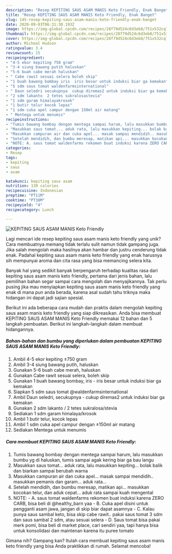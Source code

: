 ```yaml
---
description: "Resep KEPITING SAUS ASAM MANIS Keto Friendly, Enak Banget"
title: "Resep KEPITING SAUS ASAM MANIS Keto Friendly, Enak Banget"
slug: 145-resep-kepiting-saus-asam-manis-keto-friendly-enak-banget
date: 2020-09-03T06:31:30.193Z
image: https://img-global.cpcdn.com/recipes/28f79d524c6d3eb8/751x532cq70/kepiting-saus-asam-manis-keto-friendly-foto-resep-utama.jpg
thumbnail: https://img-global.cpcdn.com/recipes/28f79d524c6d3eb8/751x532cq70/kepiting-saus-asam-manis-keto-friendly-foto-resep-utama.jpg
cover: https://img-global.cpcdn.com/recipes/28f79d524c6d3eb8/751x532cq70/kepiting-saus-asam-manis-keto-friendly-foto-resep-utama.jpg
author: Micheal Hudson
ratingvalue: 3.4
reviewcount: 15
recipeingredient:
- "4-5 ekor kepiting 750 gram"
- "3-4 siung bawang putih haluskan"
- "5-6 buah cabe merah haluskan"
- " Cabe rawit sesuai selera boleh skip"
- "1 buah bawang bombay iris  iris besar untuk induksi biar ga kemakan"
- "5 sdm saus tomat waldenfarmsinternational"
- " Daun seledri secukupnya  cukup diremas2 untuk induksi biar ga kemakan"
- "2 sdm lakanto  2 tetes sukralosastevia"
- "1 sdm garam himalayakrosok"
- "1 butir telur kocok lepas"
- "1 sdm cuka apel campur dengan 150ml air matang"
- " Mentega untuk menumis"
recipeinstructions:
- "Tumis bawang bombay dengan mentega sampai harum, lalu masukkan bumbu yg di haluskan, tumis sampai agak kering biar ga bau langu"
- "Masukkan saus tomat... aduk rata, lalu masukkan kepiting... bolak balik dan biarkan sampai berubah warna"
- "Masukkan campuran air dan cuka apel... masak sampai mendidih.. masukkan pemanis dan garam... aduk rata..."
- "Setelah mendidih, dan bumbu meresap, matikan api... masukkan kocokan telur, dan aduk cepat... aduk rata sampai kuah mengental"
- "NOTE: A. saus tomat waldenfarms rekomen buat induksi karena ZERO CARB, bisa beli di @healthy_barn yaa B. Cuka apel disini untuk pengganti asam jawa, jangan di skip biar dapat asamnya C. Kalau punya saus sambal keto, bisa skip cabe rawit.. pakai saus tomat 3 sdm dan saus sambal 2 sdm, atau sesuai selera D. Saus tomat bisa pakai merk pomi, bisa beli di market place, cari sendiri yaa, tapi hanya bisa untuk konsolidasi dan maintenan karena itu puree tomato"
categories:
- Resep
tags:
- kepiting
- saus
- asam

katakunci: kepiting saus asam 
nutrition: 139 calories
recipecuisine: Indonesian
preptime: "PT11M"
cooktime: "PT38M"
recipeyield: "4"
recipecategory: Lunch

---
```



![KEPITING SAUS ASAM MANIS Keto Friendly](https://img-global.cpcdn.com/recipes/28f79d524c6d3eb8/751x532cq70/kepiting-saus-asam-manis-keto-friendly-foto-resep-utama.jpg)

Lagi mencari ide resep kepiting saus asam manis keto friendly yang unik? Cara membuatnya memang tidak terlalu sulit namun tidak gampang juga. Jika salah mengolah maka hasilnya akan hambar dan justru cenderung tidak enak. Padahal kepiting saus asam manis keto friendly yang enak harusnya sih mempunyai aroma dan cita rasa yang bisa memancing selera kita.



Banyak hal yang sedikit banyak berpengaruh terhadap kualitas rasa dari kepiting saus asam manis keto friendly, pertama dari jenis bahan, lalu pemilihan bahan segar sampai cara mengolah dan menyajikannya. Tak perlu pusing jika mau menyiapkan kepiting saus asam manis keto friendly yang enak di mana pun anda berada, karena asal sudah tahu triknya maka hidangan ini dapat jadi sajian spesial.


Berikut ini ada beberapa cara mudah dan praktis dalam mengolah kepiting saus asam manis keto friendly yang siap dikreasikan. Anda bisa membuat KEPITING SAUS ASAM MANIS Keto Friendly memakai 12 bahan dan 5 langkah pembuatan. Berikut ini langkah-langkah dalam membuat hidangannya.

<!--inarticleads1-->

##### Bahan-bahan dan bumbu yang diperlukan dalam pembuatan KEPITING SAUS ASAM MANIS Keto Friendly:

1. Ambil 4-5 ekor kepiting ±750 gram
1. Ambil 3-4 siung bawang putih, haluskan
1. Gunakan 5-6 buah cabe merah, haluskan
1. Gunakan  Cabe rawit sesuai selera, boleh skip
1. Gunakan 1 buah bawang bombay, iris - iris besar untuk induksi biar ga kemakan
1. Siapkan 5 sdm saus tomat @waldenfarmsinternational
1. Ambil  Daun seledri, secukupnya - cukup diremas2 untuk induksi biar ga kemakan
1. Gunakan 2 sdm lakanto / 2 tetes sukralosa/stevia
1. Sediakan 1 sdm garam himalaya/krosok
1. Ambil 1 butir telur, kocok lepas
1. Ambil 1 sdm cuka apel campur dengan ±150ml air matang
1. Sediakan  Mentega untuk menumis




<!--inarticleads2-->

##### Cara membuat KEPITING SAUS ASAM MANIS Keto Friendly:

1. Tumis bawang bombay dengan mentega sampai harum, lalu masukkan bumbu yg di haluskan, tumis sampai agak kering biar ga bau langu
1. Masukkan saus tomat... aduk rata, lalu masukkan kepiting... bolak balik dan biarkan sampai berubah warna
1. Masukkan campuran air dan cuka apel... masak sampai mendidih.. masukkan pemanis dan garam... aduk rata...
1. Setelah mendidih, dan bumbu meresap, matikan api... masukkan kocokan telur, dan aduk cepat... aduk rata sampai kuah mengental
1. NOTE: - A. saus tomat waldenfarms rekomen buat induksi karena ZERO CARB, bisa beli di @healthy_barn yaa - B. Cuka apel disini untuk pengganti asam jawa, jangan di skip biar dapat asamnya - C. Kalau punya saus sambal keto, bisa skip cabe rawit.. pakai saus tomat 3 sdm dan saus sambal 2 sdm, atau sesuai selera - D. Saus tomat bisa pakai merk pomi, bisa beli di market place, cari sendiri yaa, tapi hanya bisa untuk konsolidasi dan maintenan karena itu puree tomato




Gimana nih? Gampang kan? Itulah cara membuat kepiting saus asam manis keto friendly yang bisa Anda praktikkan di rumah. Selamat mencoba!
